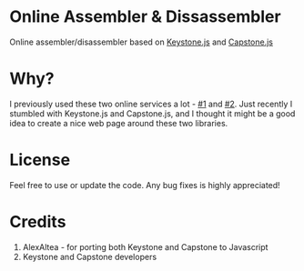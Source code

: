 # Online Assembler & Dissassembler
Online assembler/disassembler based on [Keystone.js](https://alexaltea.github.io/keystone.js/) and [Capstone.js](https://alexaltea.github.io/capstone.js/)

# Why?
I previously used these two online services a lot - [#1](https://defuse.ca/online-x86-assembler.htm) and [#2](http://shell-storm.org/online/Online-Assembler-and-Disassembler/). Just recently I stumbled with Keystone.js and Capstone.js, and I thought it might be a good idea to create a nice web page around these two libraries.

# License
Feel free to use or update the code. Any bug fixes is highly appreciated!

# Credits
1) AlexAltea - for porting both Keystone and Capstone to Javascript
2) Keystone and Capstone developers

